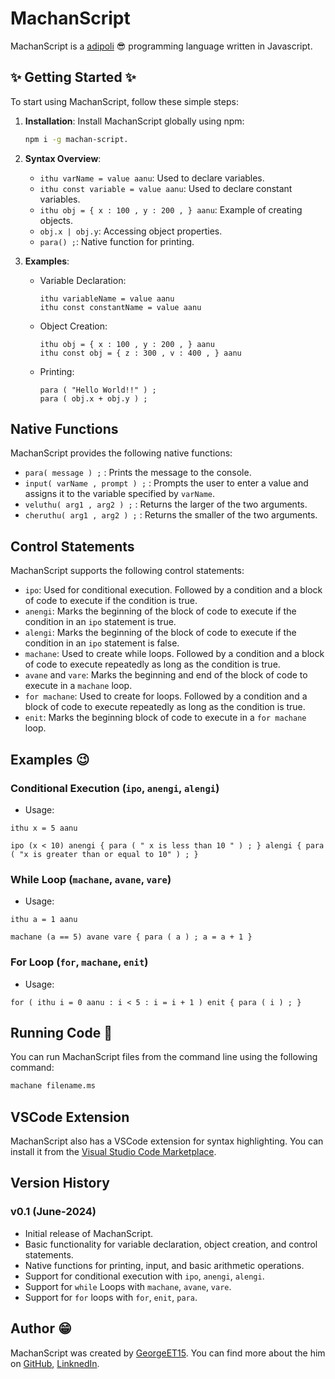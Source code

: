 # MachanScript

MachanScript is a [adipoli](https://www.akshharam.com/blog-detail/malayalam-slang-words-every-indian-must-know#:~:text=Adipoli,which%20is%20superb%20or%20fascinating.) 😎 programming language written in Javascript.

## ✨ Getting Started ✨

To start using MachanScript, follow these simple steps:

1. **Installation**: Install MachanScript globally using npm:

   ```sh
   npm i -g machan-script.
   ```

2. **Syntax Overview**:

   - `ithu varName = value aanu`: Used to declare variables.
   - `ithu const variable = value aanu`: Used to declare constant variables.
   - `ithu obj = { x : 100 , y : 200 , } aanu`: Example of creating objects.
   - `obj.x | obj.y`: Accessing object properties.
   - `para() ;`: Native function for printing.

3. **Examples**:

   - Variable Declaration:

     ```machan
     ithu variableName = value aanu
     ithu const constantName = value aanu
     ```

   - Object Creation:

     ```machan
     ithu obj = { x : 100 , y : 200 , } aanu
     ithu const obj = { z : 300 , v : 400 , } aanu
     ```

   - Printing:
     ```machan
     para ( "Hello World!!" ) ;
     para ( obj.x + obj.y ) ;
     ```

## Native Functions

MachanScript provides the following native functions:

- `para( message ) ;` : Prints the message to the console.
- `input( varName , prompt ) ;` : Prompts the user to enter a value and assigns it to the variable specified by `varName`.
- `veluthu( arg1 , arg2 ) ;` : Returns the larger of the two arguments.
- `cheruthu( arg1 , arg2 ) ;` : Returns the smaller of the two arguments.

## Control Statements

MachanScript supports the following control statements:

- `ipo`: Used for conditional execution. Followed by a condition and a block of code to execute if the condition is true.
- `anengi`: Marks the beginning of the block of code to execute if the condition in an `ipo` statement is true.
- `alengi`: Marks the beginning of the block of code to execute if the condition in an `ipo` statement is false.
- `machane`: Used to create while loops. Followed by a condition and a block of code to execute repeatedly as long as the condition is true.
- `avane` and `vare`: Marks the beginning and end of the block of code to execute in a `machane` loop.
- `for machane`: Used to create for loops. Followed by a condition and a block of code to execute repeatedly as long as the condition is true.
- `enit`: Marks the beginning block of code to execute in a `for machane` loop.

## Examples 😉

### Conditional Execution (`ipo`, `anengi`, `alengi`)

- Usage:

```machan
ithu x = 5 aanu

ipo (x < 10) anengi { para ( " x is less than 10 " ) ; } alengi { para ( "x is greater than or equal to 10" ) ; }
```

### While Loop (`machane`, `avane`, `vare`)

- Usage:

```machan
ithu a = 1 aanu

machane (a == 5) avane vare { para ( a ) ; a = a + 1 }
```

### For Loop (`for`, `machane`, `enit`)

- Usage:

```machan
for ( ithu i = 0 aanu : i < 5 : i = i + 1 ) enit { para ( i ) ; }
```

## Running Code 🚀

You can run MachanScript files from the command line using the following command:

```sh
machane filename.ms
```

## VSCode Extension

MachanScript also has a VSCode extension for syntax highlighting. You can install it from the [Visual Studio Code Marketplace](https://marketplace.visualstudio.com/items?itemName=georgeet15.machan-script).

## Version History

### v0.1 (June-2024)

- Initial release of MachanScript.
- Basic functionality for variable declaration, object creation, and control statements.
- Native functions for printing, input, and basic arithmetic operations.
- Support for conditional execution with `ipo`, `anengi`, `alengi`.
- Support for `while` Loops with `machane`, `avane`, `vare`.
- Support for `for` loops with `for`, `enit`, `para`.

## Author 😁

MachanScript was created by [GeorgeET15](https://github.com/GeorgeET15). You can find more about the him on [GitHub](https://github.com/GeorgeET15), [LinknedIn](https://www.linkedin.com/in/george-emmanuel-thomas-518060202/).
